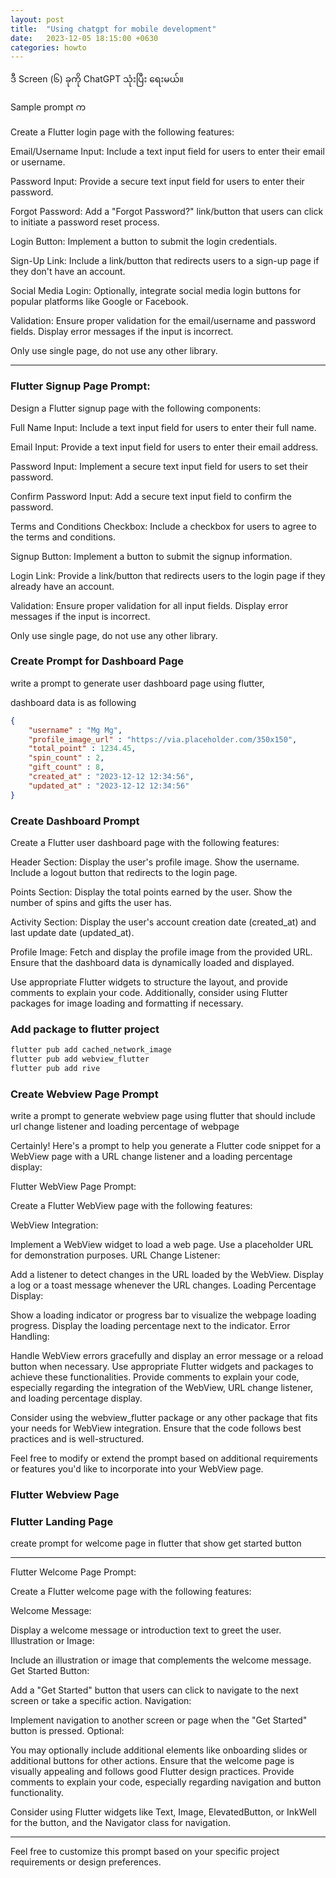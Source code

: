 ```yaml
---
layout: post
title:  "Using chatgpt for mobile development"
date:   2023-12-05 18:15:00 +0630
categories: howto
---
```


ဒီ​ Screen (၆) ခုကို ChatGPT သုံးပြီး ရေးမယ်။

Sample prompt က

Create a Flutter login page with the following features:

Email/Username Input: Include a text input field for users to enter their email or username.

Password Input: Provide a secure text input field for users to enter their password.

Forgot Password: Add a "Forgot Password?" link/button that users can click to initiate a password reset process.

Login Button: Implement a button to submit the login credentials.

Sign-Up Link: Include a link/button that redirects users to a sign-up page if they don't have an account.

Social Media Login: Optionally, integrate social media login buttons for popular platforms like Google or Facebook.

Validation: Ensure proper validation for the email/username and password fields. Display error messages if the input is incorrect.

Only use single page, do not use any other library.


---


### Flutter Signup Page Prompt:

Design a Flutter signup page with the following components:

Full Name Input: Include a text input field for users to enter their full name.

Email Input: Provide a text input field for users to enter their email address.

Password Input: Implement a secure text input field for users to set their password.

Confirm Password Input: Add a secure text input field to confirm the password.


Terms and Conditions Checkbox: Include a checkbox for users to agree to the terms and conditions.

Signup Button: Implement a button to submit the signup information.

Login Link: Provide a link/button that redirects users to the login page if they already have an account.

Validation: Ensure proper validation for all input fields. Display error messages if the input is incorrect.



Only use single page, do not use any other library.


### Create Prompt for Dashboard Page

write a prompt to generate user dashboard page using flutter,

dashboard data is as following

```json
{
    "username" : "Mg Mg",
    "profile_image_url" : "https://via.placeholder.com/350x150",
    "total_point" : 1234.45,
    "spin_count" : 2,
    "gift_count" : 8,
    "created_at" : "2023-12-12 12:34:56",
    "updated_at" : "2023-12-12 12:34:56"
}
```


### Create Dashboard Prompt

Create a Flutter user dashboard page with the following features:

Header Section:
Display the user's profile image.
Show the username.
Include a logout button that redirects to the login page.

Points Section:
Display the total points earned by the user.
Show the number of spins and gifts the user has.

Activity Section:
Display the user's account creation date (created_at) and last update date (updated_at).

Profile Image:
Fetch and display the profile image from the provided URL.
Ensure that the dashboard data is dynamically loaded and displayed. 


Use appropriate Flutter widgets to structure the layout, and provide comments to explain your code. Additionally, consider using Flutter packages for image loading and formatting if necessary.


### Add package to flutter project

```bash
flutter pub add cached_network_image
flutter pub add webview_flutter
flutter pub add rive
```


### Create Webview Page Prompt



write a prompt to generate webview page using flutter that should include url change listener and loading percentage of webpage


Certainly! Here's a prompt to help you generate a Flutter code snippet for a WebView page with a URL change listener and a loading percentage display:

Flutter WebView Page Prompt:

Create a Flutter WebView page with the following features:

WebView Integration:

Implement a WebView widget to load a web page. Use a placeholder URL for demonstration purposes.
URL Change Listener:

Add a listener to detect changes in the URL loaded by the WebView.
Display a log or a toast message whenever the URL changes.
Loading Percentage Display:

Show a loading indicator or progress bar to visualize the webpage loading progress.
Display the loading percentage next to the indicator.
Error Handling:

Handle WebView errors gracefully and display an error message or a reload button when necessary.
Use appropriate Flutter widgets and packages to achieve these functionalities. Provide comments to explain your code, especially regarding the integration of the WebView, URL change listener, and loading percentage display.

Consider using the webview_flutter package or any other package that fits your needs for WebView integration. Ensure that the code follows best practices and is well-structured.

Feel free to modify or extend the prompt based on additional requirements or features you'd like to incorporate into your WebView page.


### Flutter Webview Page


### Flutter Landing Page


create prompt for welcome page in flutter that show get started button

---

Flutter Welcome Page Prompt:

Create a Flutter welcome page with the following features:

Welcome Message:

Display a welcome message or introduction text to greet the user.
Illustration or Image:

Include an illustration or image that complements the welcome message.
Get Started Button:

Add a "Get Started" button that users can click to navigate to the next screen or take a specific action.
Navigation:

Implement navigation to another screen or page when the "Get Started" button is pressed.
Optional:

You may optionally include additional elements like onboarding slides or additional buttons for other actions.
Ensure that the welcome page is visually appealing and follows good Flutter design practices. Provide comments to explain your code, especially regarding navigation and button functionality.

Consider using Flutter widgets like Text, Image, ElevatedButton, or InkWell for the button, and the Navigator class for navigation.

--- 
Feel free to customize this prompt based on your specific project requirements or design preferences.


